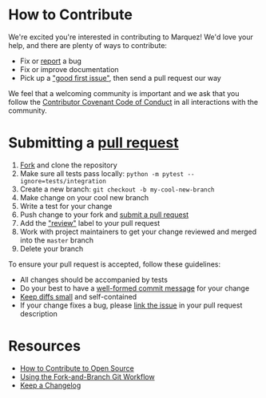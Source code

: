 # How to Contribute

We're excited you're interested in contributing to Marquez! We'd love your help, and there are plenty of ways to contribute:

* Fix or [report](https://github.com/MarquezProject/marquez-python/issues/new) a bug
* Fix or improve documentation
* Pick up a ["good first issue"](https://github.com/MarquezProject/marquez-python/labels/good%20first%20issue), then send a pull request our way

We feel that a welcoming community is important and we ask that you follow the [Contributor Covenant Code of Conduct](CODE_OF_CONDUCT.md) in all interactions with the community.

# Submitting a [pull request](https://help.github.com/articles/about-pull-requests)

1. [Fork](https://github.com/MarquezProject/marquez-python/fork) and clone the repository
2. Make sure all tests pass locally: `python -m pytest --ignore=tests/integration`
3. Create a new branch: `git checkout -b my-cool-new-branch`
4. Make change on your cool new branch
5. Write a test for your change
6. Push change to your fork and [submit a pull request](https://github.com/MarquezProject/marquez-python/compare)
7. Add the ["review"](https://github.com/MarquezProject/marquez-python/labels/review) label to your pull request
8. Work with project maintainers to get your change reviewed and merged into the `master` branch
9. Delete your branch

To ensure your pull request is accepted, follow these guidelines:

* All changes should be accompanied by tests
* Do your best to have a [well-formed commit message](https://tbaggery.com/2008/04/19/a-note-about-git-commit-messages.html) for your change
* [Keep diffs small](https://graysonkoonce.com/stacked-pull-requests-keeping-github-diffs-small) and self-contained
* If your change fixes a bug, please [link the issue](https://help.github.com/articles/closing-issues-using-keywords) in your pull request description

# Resources

* [How to Contribute to Open Source](https://opensource.guide/how-to-contribute)
* [Using the Fork-and-Branch Git Workflow](https://blog.scottlowe.org/2015/01/27/using-fork-branch-git-workflow)
* [Keep a Changelog](https://keepachangelog.com)
